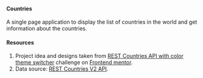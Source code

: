 #### Countries

A single page application to display the list of countries in the world and get information about the countries.

#### Resources

1. Project idea and designs taken from [REST Countries API with color theme switcher](https://www.frontendmentor.io/challenges/rest-countries-api-with-color-theme-switcher-5cacc469fec04111f7b848ca) challenge on [Frontend mentor](https://www.frontendmentor.io/).
2. Data source: [REST Countries V2 API](https://restcountries.com/#api-endpoints-v2).
